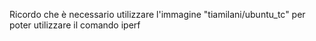 Ricordo che è necessario utilizzare l'immagine "tiamilani/ubuntu\_tc" per
poter utilizzare il comando iperf 
